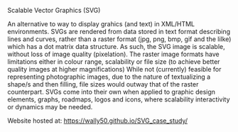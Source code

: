 Scalable Vector Graphics (SVG)

An alternative to way to display grahics (and text) in XML/HTML environments. SVGs are rendered from data stored in text format describing lines and curves, rather than a raster format (jpg, png, bmp, gif and the lilke) which has a dot matrix data structure. As such, the SVG image is scalable, without loss of image quality (pixelation). The raster image formats have limitations either in colour range, scalability or file size (to achieve better quality images at higher magnifications) While not (currently) feasible for representing photographic images, due to the nature of textualizing a shape/s and then filling, file sizes would outway that of the raster counterpart. SVGs come into their own when applied to graphic design elements, graphs, roadmaps, logos and icons, where scalability interactivity or dynamics may be needed.

Website hosted at:  https://wally50.github.io/SVG_case_study/
